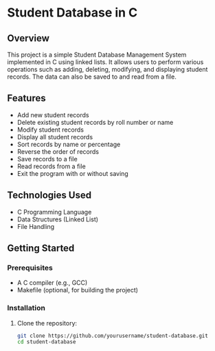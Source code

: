 # Student Database in C

## Overview
This project is a simple Student Database Management System implemented in C using linked lists. It allows users to perform various operations such as adding, deleting, modifying, and displaying student records. The data can also be saved to and read from a file.

## Features
- Add new student records
- Delete existing student records by roll number or name
- Modify student records
- Display all student records
- Sort records by name or percentage
- Reverse the order of records
- Save records to a file
- Read records from a file
- Exit the program with or without saving

## Technologies Used
- C Programming Language
- Data Structures (Linked List)
- File Handling

## Getting Started

### Prerequisites
- A C compiler (e.g., GCC)
- Makefile (optional, for building the project)

### Installation
1. Clone the repository:
   ```bash
   git clone https://github.com/yourusername/student-database.git
   cd student-database
